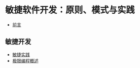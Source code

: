 # 敏捷软件开发：原则、模式与实践

+ [前言](https://github.com/a1029563229/ASD/tree/master/0)

## 敏捷开发

+ [敏捷实践](https://github.com/a1029563229/ASD/tree/master/1)
+ [极限编程概述](https://github.com/a1029563229/ASD/tree/master/2)